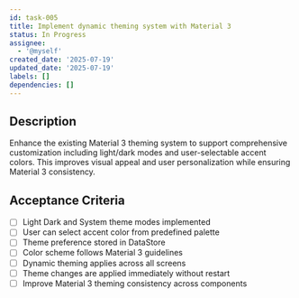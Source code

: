 ```yaml
---
id: task-005
title: Implement dynamic theming system with Material 3
status: In Progress
assignee:
  - '@myself'
created_date: '2025-07-19'
updated_date: '2025-07-19'
labels: []
dependencies: []
---
```


## Description

Enhance the existing Material 3 theming system to support comprehensive customization including light/dark modes and user-selectable accent colors. This improves visual appeal and user personalization while ensuring Material 3 consistency.
## Acceptance Criteria

- [ ] Light Dark and System theme modes implemented
- [ ] User can select accent color from predefined palette
- [ ] Theme preference stored in DataStore
- [ ] Color scheme follows Material 3 guidelines
- [ ] Dynamic theming applies across all screens
- [ ] Theme changes are applied immediately without restart
- [ ] Improve Material 3 theming consistency across components
